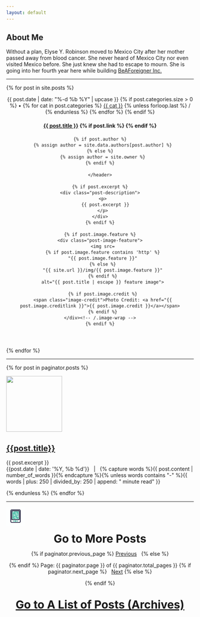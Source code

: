 ```yaml
---
layout: default
---
```


## About Me

Without a plan, Elyse Y. Robinson moved to Mexico City after her mother passed away from blood cancer. She never heard of Mexico City nor even visited Mexico before. She just knew she had to escape to mourn. She is going into her fourth year here while building <a href="https://www.beaforeigner.com">BeAForeigner Inc.</a>

<hr>

{% for post in site.posts %}
<section class="post">
  <header class="post-header">
    <p class="post-meta">
      <span class="post-date">
        {{ post.date | date: "%-d %b %Y" | upcase }}
      </span>
      {% if post.categories.size > 0 %}
      •
      {% for cat in post.categories %}
        <a class="post-cat" href="{{ site.url }}/categories/#{{ cat }}">{{ cat }}</a>
        {% unless forloop.last %}
        <span>/</span>
        {% endunless %}
      {% endfor %}
      {% endif %}
    </p>
    <h4>
      <a href="{{ site.url }}{{ post.url }}" class="post-title" title="{{ post.title | escape }}">{{ post.title }}</a>
      {% if post.link %}
      <a class="post-title-link" href="{{ post.link }}" target="_blank" title="{{ post.title | escape }}"><i class="fa fa-external-link"></i></a>
      {% endif %}
    </h4>

    {% if post.author %}
      {% assign author = site.data.authors[post.author] %}
    {% else %}
      {% assign author = site.owner %}
    {% endif %}

    </header>

    {% if post.excerpt %}
    <div class="post-description">
      <p>
        {{ post.excerpt }}
      </p>
    </div>
    {% endif %}

    {% if post.image.feature %}
    <div class="post-image-feature">
      <img src=
      {% if post.image.feature contains 'http' %}
      "{{ post.image.feature }}"
      {% else %}
      "{{ site.url }}/img/{{ post.image.feature }}"
      {% endif %}
      alt="{{ post.title | escape }} feature image">

      {% if post.image.credit %}
      <span class="image-credit">Photo Credit: <a href="{{ post.image.creditlink }}">{{ post.image.credit }}</a></span>
      {% endif %}
    </div><!-- /.image-wrap -->
    {% endif %}

</section>
{% endfor %}

<hr>

{% for post in paginator.posts %}

<a name="top"><img src="{{ post.thumbnail }}" width="150" height="150"></a>
<h2><a href="{{post.url | prepend: site.baseurl}}">{{post.title}}</a></h2>
{{ post.excerpt }}<br>
{{post.date | date: '%Y, %b %d'}} &nbsp; | &nbsp;
{% capture words %}{{ post.content | number_of_words }}{% endcapture %}{% unless words contains "-" %}{{ words | plus: 250 | divided_by: 250 | append: " minute read" }}

{% endunless %}
{% endfor %}

<hr>

<img src="/img/readmore.gif" width="50" height="50" alt="Read More"><div style="text-align: center; font-size: 30px; font-weight: bold;">Go to More Posts</div>
<!-- Pagination links -->
<div style="text-align: center; font-weight: bold italic;">
  {% if paginator.previous_page %}
    <a href="{{ paginator.previous_page_path }}" class="previous">Previous</a> &nbsp;
  {% else %}

  {% endif %}
    Page: {{ paginator.page }} of {{ paginator.total_pages }}
  {% if paginator.next_page %}
     &nbsp; <a href="{{ paginator.next_page_path }}" class="next">Next</a>
  {% else %}

  {% endif %}
</div>
  <br>
   <div style="text-align: center; font-size: 30px; font-weight: bold;"><a href="https://elyserobinson.com/archives">Go to A List of Posts (Archives)</a>
</div>
